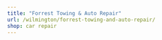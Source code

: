```yaml
---
title: "Forrest Towing & Auto Repair"
url: /wilmington/forrest-towing-and-auto-repair/
shop: car repair
---
```

